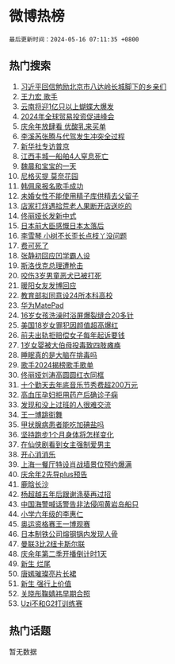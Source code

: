 # 微博热榜

`最后更新时间：2024-05-16 07:11:35 +0800`

## 热门搜索

1. [习近平回信勉励北京市八达岭长城脚下的乡亲们](https://m.weibo.cn/search?containerid=100103type%3D1%26t%3D10%26q%3D%23%E4%B9%A0%E8%BF%91%E5%B9%B3%E5%9B%9E%E4%BF%A1%E5%8B%89%E5%8A%B1%E5%8C%97%E4%BA%AC%E5%B8%82%E5%85%AB%E8%BE%BE%E5%B2%AD%E9%95%BF%E5%9F%8E%E8%84%9A%E4%B8%8B%E7%9A%84%E4%B9%A1%E4%BA%B2%E4%BB%AC%23&stream_entry_id=51&isnewpage=1&extparam=seat%3D1%26pos%3D0%26stream_entry_id%3D51%26c_type%3D51%26dgr%3D0%26q%3D%2523%25E4%25B9%25A0%25E8%25BF%2591%25E5%25B9%25B3%25E5%259B%259E%25E4%25BF%25A1%25E5%258B%2589%25E5%258A%25B1%25E5%258C%2597%25E4%25BA%25AC%25E5%25B8%2582%25E5%2585%25AB%25E8%25BE%25BE%25E5%25B2%25AD%25E9%2595%25BF%25E5%259F%258E%25E8%2584%259A%25E4%25B8%258B%25E7%259A%2584%25E4%25B9%25A1%25E4%25BA%25B2%25E4%25BB%25AC%2523%26cate%3D10103%26filter_type%3Drealtimehot%26display_time%3D1715814693%26pre_seqid%3D17158146938170139488)
1. [王力宏 歌手](https://m.weibo.cn/search?containerid=100103type%3D1%26t%3D10%26q%3D%E7%8E%8B%E5%8A%9B%E5%AE%8F+%E6%AD%8C%E6%89%8B&stream_entry_id=31&isnewpage=1&extparam=seat%3D1%26pos%3D0%26stream_entry_id%3D31%26band_rank%3D1%26flag%3D2%26dgr%3D0%26filter_type%3Drealtimehot%26c_type%3D31%26realpos%3D1%26lcate%3D5001%26cate%3D5001%26q%3D%25E7%258E%258B%25E5%258A%259B%25E5%25AE%258F%2520%25E6%25AD%258C%25E6%2589%258B%26display_time%3D1715814693%26pre_seqid%3D17158146938170139488)
1. [云南将迎1亿只以上蝴蝶大爆发](https://m.weibo.cn/search?containerid=100103type%3D1%26t%3D10%26q%3D%23%E4%BA%91%E5%8D%97%E5%B0%86%E8%BF%8E1%E4%BA%BF%E5%8F%AA%E4%BB%A5%E4%B8%8A%E8%9D%B4%E8%9D%B6%E5%A4%A7%E7%88%86%E5%8F%91%23&stream_entry_id=31&isnewpage=1&extparam=seat%3D1%26pos%3D1%26stream_entry_id%3D31%26band_rank%3D2%26flag%3D2%26dgr%3D0%26filter_type%3Drealtimehot%26c_type%3D31%26realpos%3D2%26lcate%3D5001%26cate%3D5001%26q%3D%2523%25E4%25BA%2591%25E5%258D%2597%25E5%25B0%2586%25E8%25BF%258E1%25E4%25BA%25BF%25E5%258F%25AA%25E4%25BB%25A5%25E4%25B8%258A%25E8%259D%25B4%25E8%259D%25B6%25E5%25A4%25A7%25E7%2588%2586%25E5%258F%2591%2523%26display_time%3D1715814693%26pre_seqid%3D17158146938170139488)
1. [2024年全球贸易投资促进峰会](https://m.weibo.cn/search?containerid=100103type%3D1%26t%3D10%26q%3D%232024%E5%B9%B4%E5%85%A8%E7%90%83%E8%B4%B8%E6%98%93%E6%8A%95%E8%B5%84%E4%BF%83%E8%BF%9B%E5%B3%B0%E4%BC%9A%23&stream_entry_id=31&isnewpage=1&extparam=seat%3D1%26pos%3D2%26stream_entry_id%3D31%26band_rank%3D3%26flag%3D0%26dgr%3D0%26filter_type%3Drealtimehot%26c_type%3D31%26realpos%3D3%26lcate%3D5001%26cate%3D5001%26q%3D%25232024%25E5%25B9%25B4%25E5%2585%25A8%25E7%2590%2583%25E8%25B4%25B8%25E6%2598%2593%25E6%258A%2595%25E8%25B5%2584%25E4%25BF%2583%25E8%25BF%259B%25E5%25B3%25B0%25E4%25BC%259A%2523%26display_time%3D1715814693%26pre_seqid%3D17158146938170139488)
1. [庆余年放肆看 优酸乳来买单](https://m.weibo.cn/search?containerid=100103type%3D1%26t%3D10%26q%3D%23%E5%BA%86%E4%BD%99%E5%B9%B4%E6%94%BE%E8%82%86%E7%9C%8B+%E4%BC%98%E9%85%B8%E4%B9%B3%E6%9D%A5%E4%B9%B0%E5%8D%95%23&stream_entry_id=31&isnewpage=1&extparam=seat%3D1%26pos%3D3%26stream_entry_id%3D31%26adid%3D236618%26dgr%3D0%26is_ad_pos%3D1%26filter_type%3Drealtimehot%26topic_ad%3D1%26c_type%3D31%26lcate%3D5001%26q%3D%2523%25E5%25BA%2586%25E4%25BD%2599%25E5%25B9%25B4%25E6%2594%25BE%25E8%2582%2586%25E7%259C%258B%2520%25E4%25BC%2598%25E9%2585%25B8%25E4%25B9%25B3%25E6%259D%25A5%25E4%25B9%25B0%25E5%258D%2595%2523%26cate%3D5001%26band_rank%3D4%26display_time%3D1715814693%26pre_seqid%3D17158146938170139488)
1. [李溪芮张腾与代驾发生冲突全过程](https://m.weibo.cn/search?containerid=100103type%3D1%26t%3D10%26q%3D%23%E6%9D%8E%E6%BA%AA%E8%8A%AE%E5%BC%A0%E8%85%BE%E4%B8%8E%E4%BB%A3%E9%A9%BE%E5%8F%91%E7%94%9F%E5%86%B2%E7%AA%81%E5%85%A8%E8%BF%87%E7%A8%8B%23&stream_entry_id=31&isnewpage=1&extparam=seat%3D1%26pos%3D4%26stream_entry_id%3D31%26band_rank%3D4%26flag%3D2%26dgr%3D0%26filter_type%3Drealtimehot%26c_type%3D31%26realpos%3D4%26lcate%3D5001%26cate%3D5001%26q%3D%2523%25E6%259D%258E%25E6%25BA%25AA%25E8%258A%25AE%25E5%25BC%25A0%25E8%2585%25BE%25E4%25B8%258E%25E4%25BB%25A3%25E9%25A9%25BE%25E5%258F%2591%25E7%2594%259F%25E5%2586%25B2%25E7%25AA%2581%25E5%2585%25A8%25E8%25BF%2587%25E7%25A8%258B%2523%26display_time%3D1715814693%26pre_seqid%3D17158146938170139488)
1. [新华社专访普京](https://m.weibo.cn/search?containerid=100103type%3D1%26t%3D10%26q%3D%23%E6%96%B0%E5%8D%8E%E7%A4%BE%E4%B8%93%E8%AE%BF%E6%99%AE%E4%BA%AC%23&stream_entry_id=31&isnewpage=1&extparam=seat%3D1%26pos%3D5%26stream_entry_id%3D31%26band_rank%3D5%26flag%3D0%26dgr%3D0%26filter_type%3Drealtimehot%26c_type%3D31%26realpos%3D5%26lcate%3D5001%26cate%3D5001%26q%3D%2523%25E6%2596%25B0%25E5%258D%258E%25E7%25A4%25BE%25E4%25B8%2593%25E8%25AE%25BF%25E6%2599%25AE%25E4%25BA%25AC%2523%26display_time%3D1715814693%26pre_seqid%3D17158146938170139488)
1. [江西丰城一船舶4人窒息死亡](https://m.weibo.cn/search?containerid=100103type%3D1%26t%3D10%26q%3D%23%E6%B1%9F%E8%A5%BF%E4%B8%B0%E5%9F%8E%E4%B8%80%E8%88%B9%E8%88%B64%E4%BA%BA%E7%AA%92%E6%81%AF%E6%AD%BB%E4%BA%A1%23&stream_entry_id=31&isnewpage=1&extparam=seat%3D1%26pos%3D6%26stream_entry_id%3D31%26band_rank%3D6%26flag%3D0%26dgr%3D0%26filter_type%3Drealtimehot%26c_type%3D31%26realpos%3D6%26lcate%3D5001%26cate%3D5001%26q%3D%2523%25E6%25B1%259F%25E8%25A5%25BF%25E4%25B8%25B0%25E5%259F%258E%25E4%25B8%2580%25E8%2588%25B9%25E8%2588%25B64%25E4%25BA%25BA%25E7%25AA%2592%25E6%2581%25AF%25E6%25AD%25BB%25E4%25BA%25A1%2523%26display_time%3D1715814693%26pre_seqid%3D17158146938170139488)
1. [魏晨和宝宝的一天](https://m.weibo.cn/search?containerid=100103type%3D1%26t%3D10%26q%3D%23%E9%AD%8F%E6%99%A8%E5%92%8C%E5%AE%9D%E5%AE%9D%E7%9A%84%E4%B8%80%E5%A4%A9%23&stream_entry_id=31&isnewpage=1&extparam=seat%3D1%26pos%3D7%26stream_entry_id%3D31%26adid%3D236515%26dgr%3D0%26is_ad_pos%3D1%26filter_type%3Drealtimehot%26topic_ad%3D1%26c_type%3D31%26lcate%3D5001%26q%3D%2523%25E9%25AD%258F%25E6%2599%25A8%25E5%2592%258C%25E5%25AE%259D%25E5%25AE%259D%25E7%259A%2584%25E4%25B8%2580%25E5%25A4%25A9%2523%26cate%3D5001%26band_rank%3D7%26display_time%3D1715814693%26pre_seqid%3D17158146938170139488)
1. [尼格买提 莫奈花园](https://m.weibo.cn/search?containerid=100103type%3D1%26t%3D10%26q%3D%E5%B0%BC%E6%A0%BC%E4%B9%B0%E6%8F%90+%E8%8E%AB%E5%A5%88%E8%8A%B1%E5%9B%AD&stream_entry_id=31&isnewpage=1&extparam=seat%3D1%26pos%3D8%26stream_entry_id%3D31%26band_rank%3D7%26flag%3D2%26dgr%3D0%26filter_type%3Drealtimehot%26c_type%3D31%26realpos%3D7%26lcate%3D5001%26cate%3D5001%26q%3D%25E5%25B0%25BC%25E6%25A0%25BC%25E4%25B9%25B0%25E6%258F%2590%2520%25E8%258E%25AB%25E5%25A5%2588%25E8%258A%25B1%25E5%259B%25AD%26display_time%3D1715814693%26pre_seqid%3D17158146938170139488)
1. [韩佩泉报名歌手成功](https://m.weibo.cn/search?containerid=100103type%3D1%26t%3D10%26q%3D%23%E9%9F%A9%E4%BD%A9%E6%B3%89%E6%8A%A5%E5%90%8D%E6%AD%8C%E6%89%8B%E6%88%90%E5%8A%9F%23&stream_entry_id=31&isnewpage=1&extparam=seat%3D1%26pos%3D9%26stream_entry_id%3D31%26band_rank%3D8%26flag%3D2%26dgr%3D0%26filter_type%3Drealtimehot%26c_type%3D31%26realpos%3D8%26lcate%3D5001%26cate%3D5001%26q%3D%2523%25E9%259F%25A9%25E4%25BD%25A9%25E6%25B3%2589%25E6%258A%25A5%25E5%2590%258D%25E6%25AD%258C%25E6%2589%258B%25E6%2588%2590%25E5%258A%259F%2523%26display_time%3D1715814693%26pre_seqid%3D17158146938170139488)
1. [未婚女性不能使用精子库供精去父留子](https://m.weibo.cn/search?containerid=100103type%3D1%26t%3D10%26q%3D%23%E6%9C%AA%E5%A9%9A%E5%A5%B3%E6%80%A7%E4%B8%8D%E8%83%BD%E4%BD%BF%E7%94%A8%E7%B2%BE%E5%AD%90%E5%BA%93%E4%BE%9B%E7%B2%BE%E5%8E%BB%E7%88%B6%E7%95%99%E5%AD%90%23&stream_entry_id=31&isnewpage=1&extparam=seat%3D1%26pos%3D10%26stream_entry_id%3D31%26band_rank%3D9%26flag%3D2%26dgr%3D0%26filter_type%3Drealtimehot%26c_type%3D31%26realpos%3D9%26lcate%3D5001%26cate%3D5001%26q%3D%2523%25E6%259C%25AA%25E5%25A9%259A%25E5%25A5%25B3%25E6%2580%25A7%25E4%25B8%258D%25E8%2583%25BD%25E4%25BD%25BF%25E7%2594%25A8%25E7%25B2%25BE%25E5%25AD%2590%25E5%25BA%2593%25E4%25BE%259B%25E7%25B2%25BE%25E5%258E%25BB%25E7%2588%25B6%25E7%2595%2599%25E5%25AD%2590%2523%26display_time%3D1715814693%26pre_seqid%3D17158146938170139488)
1. [店家打烊遇拾荒老人果断开店送吃的](https://m.weibo.cn/search?containerid=100103type%3D1%26t%3D10%26q%3D%23%E5%BA%97%E5%AE%B6%E6%89%93%E7%83%8A%E9%81%87%E6%8B%BE%E8%8D%92%E8%80%81%E4%BA%BA%E6%9E%9C%E6%96%AD%E5%BC%80%E5%BA%97%E9%80%81%E5%90%83%E7%9A%84%23&stream_entry_id=31&isnewpage=1&extparam=seat%3D1%26pos%3D11%26stream_entry_id%3D31%26band_rank%3D10%26flag%3D32768%26dgr%3D0%26filter_type%3Drealtimehot%26c_type%3D31%26realpos%3D10%26lcate%3D5001%26cate%3D5001%26q%3D%2523%25E5%25BA%2597%25E5%25AE%25B6%25E6%2589%2593%25E7%2583%258A%25E9%2581%2587%25E6%258B%25BE%25E8%258D%2592%25E8%2580%2581%25E4%25BA%25BA%25E6%259E%259C%25E6%2596%25AD%25E5%25BC%2580%25E5%25BA%2597%25E9%2580%2581%25E5%2590%2583%25E7%259A%2584%2523%26display_time%3D1715814693%26pre_seqid%3D17158146938170139488)
1. [佟丽娅长发新中式](https://m.weibo.cn/search?containerid=100103type%3D1%26t%3D10%26q%3D%23%E4%BD%9F%E4%B8%BD%E5%A8%85%E9%95%BF%E5%8F%91%E6%96%B0%E4%B8%AD%E5%BC%8F%23&stream_entry_id=31&isnewpage=1&extparam=seat%3D1%26pos%3D12%26stream_entry_id%3D31%26band_rank%3D11%26flag%3D2%26dgr%3D0%26filter_type%3Drealtimehot%26c_type%3D31%26realpos%3D11%26lcate%3D5001%26cate%3D5001%26q%3D%2523%25E4%25BD%259F%25E4%25B8%25BD%25E5%25A8%2585%25E9%2595%25BF%25E5%258F%2591%25E6%2596%25B0%25E4%25B8%25AD%25E5%25BC%258F%2523%26display_time%3D1715814693%26pre_seqid%3D17158146938170139488)
1. [日本前大臣感慨日本太落后](https://m.weibo.cn/search?containerid=100103type%3D1%26t%3D10%26q%3D%23%E6%97%A5%E6%9C%AC%E5%89%8D%E5%A4%A7%E8%87%A3%E6%84%9F%E6%85%A8%E6%97%A5%E6%9C%AC%E5%A4%AA%E8%90%BD%E5%90%8E%23&stream_entry_id=31&isnewpage=1&extparam=seat%3D1%26pos%3D13%26stream_entry_id%3D31%26band_rank%3D12%26flag%3D2%26dgr%3D0%26filter_type%3Drealtimehot%26c_type%3D31%26realpos%3D12%26lcate%3D5001%26cate%3D5001%26q%3D%2523%25E6%2597%25A5%25E6%259C%25AC%25E5%2589%258D%25E5%25A4%25A7%25E8%2587%25A3%25E6%2584%259F%25E6%2585%25A8%25E6%2597%25A5%25E6%259C%25AC%25E5%25A4%25AA%25E8%2590%25BD%25E5%2590%258E%2523%26display_time%3D1715814693%26pre_seqid%3D17158146938170139488)
1. [李雪琴 小树不长歪长点枝丫没问题](https://m.weibo.cn/search?containerid=100103type%3D1%26t%3D10%26q%3D%E6%9D%8E%E9%9B%AA%E7%90%B4+%E5%B0%8F%E6%A0%91%E4%B8%8D%E9%95%BF%E6%AD%AA%E9%95%BF%E7%82%B9%E6%9E%9D%E4%B8%AB%E6%B2%A1%E9%97%AE%E9%A2%98&stream_entry_id=31&isnewpage=1&extparam=seat%3D1%26pos%3D14%26stream_entry_id%3D31%26band_rank%3D13%26flag%3D2%26dgr%3D0%26filter_type%3Drealtimehot%26c_type%3D31%26realpos%3D13%26lcate%3D5001%26cate%3D5001%26q%3D%25E6%259D%258E%25E9%259B%25AA%25E7%2590%25B4%2520%25E5%25B0%258F%25E6%25A0%2591%25E4%25B8%258D%25E9%2595%25BF%25E6%25AD%25AA%25E9%2595%25BF%25E7%2582%25B9%25E6%259E%259D%25E4%25B8%25AB%25E6%25B2%25A1%25E9%2597%25AE%25E9%25A2%2598%26display_time%3D1715814693%26pre_seqid%3D17158146938170139488)
1. [费可死了](https://m.weibo.cn/search?containerid=100103type%3D1%26t%3D10%26q%3D%23%E8%B4%B9%E5%8F%AF%E6%AD%BB%E4%BA%86%23&stream_entry_id=31&isnewpage=1&extparam=seat%3D1%26pos%3D15%26stream_entry_id%3D31%26band_rank%3D14%26flag%3D2%26dgr%3D0%26filter_type%3Drealtimehot%26c_type%3D31%26realpos%3D14%26lcate%3D5001%26cate%3D5001%26q%3D%2523%25E8%25B4%25B9%25E5%258F%25AF%25E6%25AD%25BB%25E4%25BA%2586%2523%26display_time%3D1715814693%26pre_seqid%3D17158146938170139488)
1. [张静初回应凹学霸人设](https://m.weibo.cn/search?containerid=100103type%3D1%26t%3D10%26q%3D%E5%BC%A0%E9%9D%99%E5%88%9D%E5%9B%9E%E5%BA%94%E5%87%B9%E5%AD%A6%E9%9C%B8%E4%BA%BA%E8%AE%BE&stream_entry_id=31&isnewpage=1&extparam=seat%3D1%26pos%3D16%26stream_entry_id%3D31%26band_rank%3D15%26flag%3D2%26dgr%3D0%26filter_type%3Drealtimehot%26c_type%3D31%26realpos%3D15%26lcate%3D5001%26cate%3D5001%26q%3D%25E5%25BC%25A0%25E9%259D%2599%25E5%2588%259D%25E5%259B%259E%25E5%25BA%2594%25E5%2587%25B9%25E5%25AD%25A6%25E9%259C%25B8%25E4%25BA%25BA%25E8%25AE%25BE%26display_time%3D1715814693%26pre_seqid%3D17158146938170139488)
1. [斯洛伐克总理遭枪击](https://m.weibo.cn/search?containerid=100103type%3D1%26t%3D10%26q%3D%23%E6%96%AF%E6%B4%9B%E4%BC%90%E5%85%8B%E6%80%BB%E7%90%86%E9%81%AD%E6%9E%AA%E5%87%BB%23&stream_entry_id=31&isnewpage=1&extparam=seat%3D1%26pos%3D17%26stream_entry_id%3D31%26band_rank%3D16%26flag%3D0%26dgr%3D0%26filter_type%3Drealtimehot%26c_type%3D31%26realpos%3D16%26lcate%3D5001%26cate%3D5001%26q%3D%2523%25E6%2596%25AF%25E6%25B4%259B%25E4%25BC%2590%25E5%2585%258B%25E6%2580%25BB%25E7%2590%2586%25E9%2581%25AD%25E6%259E%25AA%25E5%2587%25BB%2523%26display_time%3D1715814693%26pre_seqid%3D17158146938170139488)
1. [咬伤3岁男童恶犬已被打死](https://m.weibo.cn/search?containerid=100103type%3D1%26t%3D10%26q%3D%23%E5%92%AC%E4%BC%A43%E5%B2%81%E7%94%B7%E7%AB%A5%E6%81%B6%E7%8A%AC%E5%B7%B2%E8%A2%AB%E6%89%93%E6%AD%BB%23&stream_entry_id=31&isnewpage=1&extparam=seat%3D1%26pos%3D18%26stream_entry_id%3D31%26band_rank%3D17%26flag%3D0%26dgr%3D0%26filter_type%3Drealtimehot%26c_type%3D31%26realpos%3D17%26lcate%3D5001%26cate%3D5001%26q%3D%2523%25E5%2592%25AC%25E4%25BC%25A43%25E5%25B2%2581%25E7%2594%25B7%25E7%25AB%25A5%25E6%2581%25B6%25E7%258A%25AC%25E5%25B7%25B2%25E8%25A2%25AB%25E6%2589%2593%25E6%25AD%25BB%2523%26display_time%3D1715814693%26pre_seqid%3D17158146938170139488)
1. [暖阳女友发博回应](https://m.weibo.cn/search?containerid=100103type%3D1%26t%3D10%26q%3D%23%E6%9A%96%E9%98%B3%E5%A5%B3%E5%8F%8B%E5%8F%91%E5%8D%9A%E5%9B%9E%E5%BA%94%23&stream_entry_id=31&isnewpage=1&extparam=seat%3D1%26pos%3D19%26stream_entry_id%3D31%26band_rank%3D18%26flag%3D0%26dgr%3D0%26filter_type%3Drealtimehot%26c_type%3D31%26realpos%3D18%26lcate%3D5001%26cate%3D5001%26q%3D%2523%25E6%259A%2596%25E9%2598%25B3%25E5%25A5%25B3%25E5%258F%258B%25E5%258F%2591%25E5%258D%259A%25E5%259B%259E%25E5%25BA%2594%2523%26display_time%3D1715814693%26pre_seqid%3D17158146938170139488)
1. [教育部拟同意设24所本科高校](https://m.weibo.cn/search?containerid=100103type%3D1%26t%3D10%26q%3D%23%E6%95%99%E8%82%B2%E9%83%A8%E6%8B%9F%E5%90%8C%E6%84%8F%E8%AE%BE24%E6%89%80%E6%9C%AC%E7%A7%91%E9%AB%98%E6%A0%A1%23&stream_entry_id=31&isnewpage=1&extparam=seat%3D1%26pos%3D20%26stream_entry_id%3D31%26band_rank%3D19%26flag%3D0%26dgr%3D0%26filter_type%3Drealtimehot%26c_type%3D31%26realpos%3D19%26lcate%3D5001%26cate%3D5001%26q%3D%2523%25E6%2595%2599%25E8%2582%25B2%25E9%2583%25A8%25E6%258B%259F%25E5%2590%258C%25E6%2584%258F%25E8%25AE%25BE24%25E6%2589%2580%25E6%259C%25AC%25E7%25A7%2591%25E9%25AB%2598%25E6%25A0%25A1%2523%26display_time%3D1715814693%26pre_seqid%3D17158146938170139488)
1. [华为MatePad](https://m.weibo.cn/search?containerid=100103type%3D1%26t%3D10%26q%3D%23%E5%8D%8E%E4%B8%BAMatePad%23&stream_entry_id=31&isnewpage=1&extparam=seat%3D1%26pos%3D21%26stream_entry_id%3D31%26band_rank%3D20%26flag%3D0%26dgr%3D0%26filter_type%3Drealtimehot%26c_type%3D31%26realpos%3D20%26lcate%3D5001%26cate%3D5001%26q%3D%2523%25E5%258D%258E%25E4%25B8%25BAMatePad%2523%26display_time%3D1715814693%26pre_seqid%3D17158146938170139488)
1. [16岁女孩洗澡时浴屏爆裂缝合20多针](https://m.weibo.cn/search?containerid=100103type%3D1%26t%3D10%26q%3D%2316%E5%B2%81%E5%A5%B3%E5%AD%A9%E6%B4%97%E6%BE%A1%E6%97%B6%E6%B5%B4%E5%B1%8F%E7%88%86%E8%A3%82%E7%BC%9D%E5%90%8820%E5%A4%9A%E9%92%88%23&stream_entry_id=31&isnewpage=1&extparam=seat%3D1%26pos%3D22%26stream_entry_id%3D31%26band_rank%3D21%26flag%3D2%26dgr%3D0%26filter_type%3Drealtimehot%26c_type%3D31%26realpos%3D21%26lcate%3D5001%26cate%3D5001%26q%3D%252316%25E5%25B2%2581%25E5%25A5%25B3%25E5%25AD%25A9%25E6%25B4%2597%25E6%25BE%25A1%25E6%2597%25B6%25E6%25B5%25B4%25E5%25B1%258F%25E7%2588%2586%25E8%25A3%2582%25E7%25BC%259D%25E5%2590%258820%25E5%25A4%259A%25E9%2592%2588%2523%26display_time%3D1715814693%26pre_seqid%3D17158146938170139488)
1. [美国18岁女罪犯因颜值超高爆红](https://m.weibo.cn/search?containerid=100103type%3D1%26t%3D10%26q%3D%23%E7%BE%8E%E5%9B%BD18%E5%B2%81%E5%A5%B3%E7%BD%AA%E7%8A%AF%E5%9B%A0%E9%A2%9C%E5%80%BC%E8%B6%85%E9%AB%98%E7%88%86%E7%BA%A2%23&stream_entry_id=31&isnewpage=1&extparam=seat%3D1%26pos%3D23%26stream_entry_id%3D31%26band_rank%3D22%26flag%3D0%26dgr%3D0%26filter_type%3Drealtimehot%26c_type%3D31%26realpos%3D22%26lcate%3D5001%26cate%3D5001%26q%3D%2523%25E7%25BE%258E%25E5%259B%25BD18%25E5%25B2%2581%25E5%25A5%25B3%25E7%25BD%25AA%25E7%258A%25AF%25E5%259B%25A0%25E9%25A2%259C%25E5%2580%25BC%25E8%25B6%2585%25E9%25AB%2598%25E7%2588%2586%25E7%25BA%25A2%2523%26display_time%3D1715814693%26pre_seqid%3D17158146938170139488)
1. [前夫出轨拒赔偿女子每年起诉要钱](https://m.weibo.cn/search?containerid=100103type%3D1%26t%3D10%26q%3D%23%E5%89%8D%E5%A4%AB%E5%87%BA%E8%BD%A8%E6%8B%92%E8%B5%94%E5%81%BF%E5%A5%B3%E5%AD%90%E6%AF%8F%E5%B9%B4%E8%B5%B7%E8%AF%89%E8%A6%81%E9%92%B1%23&stream_entry_id=31&isnewpage=1&extparam=seat%3D1%26pos%3D24%26stream_entry_id%3D31%26band_rank%3D23%26flag%3D0%26dgr%3D0%26filter_type%3Drealtimehot%26c_type%3D31%26realpos%3D23%26lcate%3D5001%26cate%3D5001%26q%3D%2523%25E5%2589%258D%25E5%25A4%25AB%25E5%2587%25BA%25E8%25BD%25A8%25E6%258B%2592%25E8%25B5%2594%25E5%2581%25BF%25E5%25A5%25B3%25E5%25AD%2590%25E6%25AF%258F%25E5%25B9%25B4%25E8%25B5%25B7%25E8%25AF%2589%25E8%25A6%2581%25E9%2592%25B1%2523%26display_time%3D1715814693%26pre_seqid%3D17158146938170139488)
1. [1岁女婴被大伯母投毒致四肢瘫痪](https://m.weibo.cn/search?containerid=100103type%3D1%26t%3D10%26q%3D%231%E5%B2%81%E5%A5%B3%E5%A9%B4%E8%A2%AB%E5%A4%A7%E4%BC%AF%E6%AF%8D%E6%8A%95%E6%AF%92%E8%87%B4%E5%9B%9B%E8%82%A2%E7%98%AB%E7%97%AA%23&stream_entry_id=31&isnewpage=1&extparam=seat%3D1%26pos%3D25%26stream_entry_id%3D31%26band_rank%3D24%26flag%3D0%26dgr%3D0%26filter_type%3Drealtimehot%26c_type%3D31%26realpos%3D24%26lcate%3D5001%26cate%3D5001%26q%3D%25231%25E5%25B2%2581%25E5%25A5%25B3%25E5%25A9%25B4%25E8%25A2%25AB%25E5%25A4%25A7%25E4%25BC%25AF%25E6%25AF%258D%25E6%258A%2595%25E6%25AF%2592%25E8%2587%25B4%25E5%259B%259B%25E8%2582%25A2%25E7%2598%25AB%25E7%2597%25AA%2523%26display_time%3D1715814693%26pre_seqid%3D17158146938170139488)
1. [睡眠真的是大脑在排毒吗](https://m.weibo.cn/search?containerid=100103type%3D1%26t%3D10%26q%3D%23%E7%9D%A1%E7%9C%A0%E7%9C%9F%E7%9A%84%E6%98%AF%E5%A4%A7%E8%84%91%E5%9C%A8%E6%8E%92%E6%AF%92%E5%90%97%23&stream_entry_id=31&isnewpage=1&extparam=seat%3D1%26pos%3D26%26stream_entry_id%3D31%26band_rank%3D25%26flag%3D0%26dgr%3D0%26filter_type%3Drealtimehot%26c_type%3D31%26realpos%3D25%26lcate%3D5001%26cate%3D5001%26q%3D%2523%25E7%259D%25A1%25E7%259C%25A0%25E7%259C%259F%25E7%259A%2584%25E6%2598%25AF%25E5%25A4%25A7%25E8%2584%2591%25E5%259C%25A8%25E6%258E%2592%25E6%25AF%2592%25E5%2590%2597%2523%26display_time%3D1715814693%26pre_seqid%3D17158146938170139488)
1. [歌手2024揭榜歌手歌单](https://m.weibo.cn/search?containerid=100103type%3D1%26t%3D10%26q%3D%23%E6%AD%8C%E6%89%8B2024%E6%8F%AD%E6%A6%9C%E6%AD%8C%E6%89%8B%E6%AD%8C%E5%8D%95%23&stream_entry_id=31&isnewpage=1&extparam=seat%3D1%26pos%3D27%26stream_entry_id%3D31%26band_rank%3D26%26flag%3D0%26dgr%3D0%26filter_type%3Drealtimehot%26c_type%3D31%26realpos%3D26%26lcate%3D5001%26cate%3D5001%26q%3D%2523%25E6%25AD%258C%25E6%2589%258B2024%25E6%258F%25AD%25E6%25A6%259C%25E6%25AD%258C%25E6%2589%258B%25E6%25AD%258C%25E5%258D%2595%2523%26display_time%3D1715814693%26pre_seqid%3D17158146938170139488)
1. [佟丽娅刘涛高圆圆红衣同框](https://m.weibo.cn/search?containerid=100103type%3D1%26t%3D10%26q%3D%23%E4%BD%9F%E4%B8%BD%E5%A8%85%E5%88%98%E6%B6%9B%E9%AB%98%E5%9C%86%E5%9C%86%E7%BA%A2%E8%A1%A3%E5%90%8C%E6%A1%86%23&stream_entry_id=31&isnewpage=1&extparam=seat%3D1%26pos%3D28%26stream_entry_id%3D31%26band_rank%3D27%26flag%3D1%26dgr%3D0%26filter_type%3Drealtimehot%26c_type%3D31%26realpos%3D27%26lcate%3D5001%26cate%3D5001%26q%3D%2523%25E4%25BD%259F%25E4%25B8%25BD%25E5%25A8%2585%25E5%2588%2598%25E6%25B6%259B%25E9%25AB%2598%25E5%259C%2586%25E5%259C%2586%25E7%25BA%25A2%25E8%25A1%25A3%25E5%2590%258C%25E6%25A1%2586%2523%26display_time%3D1715814693%26pre_seqid%3D17158146938170139488)
1. [十个勤天去年底音乐节秀费超200万元](https://m.weibo.cn/search?containerid=100103type%3D1%26t%3D10%26q%3D%23%E5%8D%81%E4%B8%AA%E5%8B%A4%E5%A4%A9%E5%8E%BB%E5%B9%B4%E5%BA%95%E9%9F%B3%E4%B9%90%E8%8A%82%E7%A7%80%E8%B4%B9%E8%B6%85200%E4%B8%87%E5%85%83%23&stream_entry_id=31&isnewpage=1&extparam=seat%3D1%26pos%3D29%26stream_entry_id%3D31%26band_rank%3D28%26flag%3D0%26dgr%3D0%26filter_type%3Drealtimehot%26c_type%3D31%26realpos%3D28%26lcate%3D5001%26cate%3D5001%26q%3D%2523%25E5%258D%2581%25E4%25B8%25AA%25E5%258B%25A4%25E5%25A4%25A9%25E5%258E%25BB%25E5%25B9%25B4%25E5%25BA%2595%25E9%259F%25B3%25E4%25B9%2590%25E8%258A%2582%25E7%25A7%2580%25E8%25B4%25B9%25E8%25B6%2585200%25E4%25B8%2587%25E5%2585%2583%2523%26display_time%3D1715814693%26pre_seqid%3D17158146938170139488)
1. [高血压孕妇拒用药产后确诊子痫](https://m.weibo.cn/search?containerid=100103type%3D1%26t%3D10%26q%3D%23%E9%AB%98%E8%A1%80%E5%8E%8B%E5%AD%95%E5%A6%87%E6%8B%92%E7%94%A8%E8%8D%AF%E4%BA%A7%E5%90%8E%E7%A1%AE%E8%AF%8A%E5%AD%90%E7%97%AB%23&stream_entry_id=31&isnewpage=1&extparam=seat%3D1%26pos%3D30%26stream_entry_id%3D31%26band_rank%3D29%26flag%3D0%26dgr%3D0%26filter_type%3Drealtimehot%26c_type%3D31%26realpos%3D29%26lcate%3D5001%26cate%3D5001%26q%3D%2523%25E9%25AB%2598%25E8%25A1%2580%25E5%258E%258B%25E5%25AD%2595%25E5%25A6%2587%25E6%258B%2592%25E7%2594%25A8%25E8%258D%25AF%25E4%25BA%25A7%25E5%2590%258E%25E7%25A1%25AE%25E8%25AF%258A%25E5%25AD%2590%25E7%2597%25AB%2523%26display_time%3D1715814693%26pre_seqid%3D17158146938170139488)
1. [发现和没上过班的人很难交流](https://m.weibo.cn/search?containerid=100103type%3D1%26t%3D10%26q%3D%23%E5%8F%91%E7%8E%B0%E5%92%8C%E6%B2%A1%E4%B8%8A%E8%BF%87%E7%8F%AD%E7%9A%84%E4%BA%BA%E5%BE%88%E9%9A%BE%E4%BA%A4%E6%B5%81%23&stream_entry_id=31&isnewpage=1&extparam=seat%3D1%26pos%3D31%26stream_entry_id%3D31%26band_rank%3D30%26flag%3D0%26dgr%3D0%26filter_type%3Drealtimehot%26c_type%3D31%26realpos%3D30%26lcate%3D5001%26cate%3D5001%26q%3D%2523%25E5%258F%2591%25E7%258E%25B0%25E5%2592%258C%25E6%25B2%25A1%25E4%25B8%258A%25E8%25BF%2587%25E7%258F%25AD%25E7%259A%2584%25E4%25BA%25BA%25E5%25BE%2588%25E9%259A%25BE%25E4%25BA%25A4%25E6%25B5%2581%2523%26display_time%3D1715814693%26pre_seqid%3D17158146938170139488)
1. [王一博跳街舞](https://m.weibo.cn/search?containerid=100103type%3D1%26t%3D10%26q%3D%23%E7%8E%8B%E4%B8%80%E5%8D%9A%E8%B7%B3%E8%A1%97%E8%88%9E%23&stream_entry_id=31&isnewpage=1&extparam=seat%3D1%26pos%3D32%26stream_entry_id%3D31%26band_rank%3D31%26flag%3D0%26dgr%3D0%26filter_type%3Drealtimehot%26c_type%3D31%26realpos%3D31%26lcate%3D5001%26cate%3D5001%26q%3D%2523%25E7%258E%258B%25E4%25B8%2580%25E5%258D%259A%25E8%25B7%25B3%25E8%25A1%2597%25E8%2588%259E%2523%26display_time%3D1715814693%26pre_seqid%3D17158146938170139488)
1. [甲状腺病患者能吃加碘盐吗](https://m.weibo.cn/search?containerid=100103type%3D1%26t%3D10%26q%3D%23%E7%94%B2%E7%8A%B6%E8%85%BA%E7%97%85%E6%82%A3%E8%80%85%E8%83%BD%E5%90%83%E5%8A%A0%E7%A2%98%E7%9B%90%E5%90%97%23&stream_entry_id=31&isnewpage=1&extparam=seat%3D1%26pos%3D33%26stream_entry_id%3D31%26band_rank%3D32%26flag%3D1%26dgr%3D0%26filter_type%3Drealtimehot%26c_type%3D31%26realpos%3D32%26lcate%3D5001%26cate%3D5001%26q%3D%2523%25E7%2594%25B2%25E7%258A%25B6%25E8%2585%25BA%25E7%2597%2585%25E6%2582%25A3%25E8%2580%2585%25E8%2583%25BD%25E5%2590%2583%25E5%258A%25A0%25E7%25A2%2598%25E7%259B%2590%25E5%2590%2597%2523%26display_time%3D1715814693%26pre_seqid%3D17158146938170139488)
1. [坚持跑步1个月身体将怎样变化](https://m.weibo.cn/search?containerid=100103type%3D1%26t%3D10%26q%3D%23%E5%9D%9A%E6%8C%81%E8%B7%91%E6%AD%A51%E4%B8%AA%E6%9C%88%E8%BA%AB%E4%BD%93%E5%B0%86%E6%80%8E%E6%A0%B7%E5%8F%98%E5%8C%96%23&stream_entry_id=31&isnewpage=1&extparam=seat%3D1%26pos%3D34%26stream_entry_id%3D31%26band_rank%3D33%26flag%3D0%26dgr%3D0%26filter_type%3Drealtimehot%26c_type%3D31%26realpos%3D33%26lcate%3D5001%26cate%3D5001%26q%3D%2523%25E5%259D%259A%25E6%258C%2581%25E8%25B7%2591%25E6%25AD%25A51%25E4%25B8%25AA%25E6%259C%2588%25E8%25BA%25AB%25E4%25BD%2593%25E5%25B0%2586%25E6%2580%258E%25E6%25A0%25B7%25E5%258F%2598%25E5%258C%2596%2523%26display_time%3D1715814693%26pre_seqid%3D17158146938170139488)
1. [在仙侠剧看到女主强制爱男主](https://m.weibo.cn/search?containerid=100103type%3D1%26t%3D10%26q%3D%23%E5%9C%A8%E4%BB%99%E4%BE%A0%E5%89%A7%E7%9C%8B%E5%88%B0%E5%A5%B3%E4%B8%BB%E5%BC%BA%E5%88%B6%E7%88%B1%E7%94%B7%E4%B8%BB%23&stream_entry_id=31&isnewpage=1&extparam=seat%3D1%26pos%3D35%26stream_entry_id%3D31%26band_rank%3D34%26flag%3D1%26dgr%3D0%26filter_type%3Drealtimehot%26c_type%3D31%26realpos%3D34%26lcate%3D5001%26cate%3D5001%26q%3D%2523%25E5%259C%25A8%25E4%25BB%2599%25E4%25BE%25A0%25E5%2589%25A7%25E7%259C%258B%25E5%2588%25B0%25E5%25A5%25B3%25E4%25B8%25BB%25E5%25BC%25BA%25E5%2588%25B6%25E7%2588%25B1%25E7%2594%25B7%25E4%25B8%25BB%2523%26display_time%3D1715814693%26pre_seqid%3D17158146938170139488)
1. [开心消消乐](https://m.weibo.cn/search?containerid=100103type%3D1%26t%3D10%26q%3D%23%E5%BC%80%E5%BF%83%E6%B6%88%E6%B6%88%E4%B9%90%23&stream_entry_id=31&isnewpage=1&extparam=seat%3D1%26pos%3D36%26stream_entry_id%3D31%26band_rank%3D35%26flag%3D0%26dgr%3D0%26filter_type%3Drealtimehot%26c_type%3D31%26realpos%3D35%26lcate%3D5001%26cate%3D5001%26q%3D%2523%25E5%25BC%2580%25E5%25BF%2583%25E6%25B6%2588%25E6%25B6%2588%25E4%25B9%2590%2523%26display_time%3D1715814693%26pre_seqid%3D17158146938170139488)
1. [上海一餐厅特设肖战墙景位预约爆满](https://m.weibo.cn/search?containerid=100103type%3D1%26t%3D10%26q%3D%23%E4%B8%8A%E6%B5%B7%E4%B8%80%E9%A4%90%E5%8E%85%E7%89%B9%E8%AE%BE%E8%82%96%E6%88%98%E5%A2%99%E6%99%AF%E4%BD%8D%E9%A2%84%E7%BA%A6%E7%88%86%E6%BB%A1%23&stream_entry_id=31&isnewpage=1&extparam=seat%3D1%26pos%3D37%26stream_entry_id%3D31%26band_rank%3D36%26flag%3D0%26dgr%3D0%26filter_type%3Drealtimehot%26c_type%3D31%26realpos%3D36%26lcate%3D5001%26cate%3D5001%26q%3D%2523%25E4%25B8%258A%25E6%25B5%25B7%25E4%25B8%2580%25E9%25A4%2590%25E5%258E%2585%25E7%2589%25B9%25E8%25AE%25BE%25E8%2582%2596%25E6%2588%2598%25E5%25A2%2599%25E6%2599%25AF%25E4%25BD%258D%25E9%25A2%2584%25E7%25BA%25A6%25E7%2588%2586%25E6%25BB%25A1%2523%26display_time%3D1715814693%26pre_seqid%3D17158146938170139488)
1. [庆余年2先导plus预告](https://m.weibo.cn/search?containerid=100103type%3D1%26t%3D10%26q%3D%23%E5%BA%86%E4%BD%99%E5%B9%B42%E5%85%88%E5%AF%BCplus%E9%A2%84%E5%91%8A%23&stream_entry_id=31&isnewpage=1&extparam=seat%3D1%26pos%3D38%26stream_entry_id%3D31%26band_rank%3D37%26flag%3D0%26dgr%3D0%26filter_type%3Drealtimehot%26c_type%3D31%26realpos%3D37%26lcate%3D5001%26cate%3D5001%26q%3D%2523%25E5%25BA%2586%25E4%25BD%2599%25E5%25B9%25B42%25E5%2585%2588%25E5%25AF%25BCplus%25E9%25A2%2584%25E5%2591%258A%2523%26display_time%3D1715814693%26pre_seqid%3D17158146938170139488)
1. [鹿晗长沙](https://m.weibo.cn/search?containerid=100103type%3D1%26t%3D10%26q%3D%E9%B9%BF%E6%99%97%E9%95%BF%E6%B2%99&stream_entry_id=31&isnewpage=1&extparam=seat%3D1%26pos%3D39%26stream_entry_id%3D31%26band_rank%3D38%26flag%3D0%26dgr%3D0%26filter_type%3Drealtimehot%26c_type%3D31%26realpos%3D38%26lcate%3D5001%26cate%3D5001%26q%3D%25E9%25B9%25BF%25E6%2599%2597%25E9%2595%25BF%25E6%25B2%2599%26display_time%3D1715814693%26pre_seqid%3D17158146938170139488)
1. [杨超越五年后跟谢涤葵再过招](https://m.weibo.cn/search?containerid=100103type%3D1%26t%3D10%26q%3D%23%E6%9D%A8%E8%B6%85%E8%B6%8A%E4%BA%94%E5%B9%B4%E5%90%8E%E8%B7%9F%E8%B0%A2%E6%B6%A4%E8%91%B5%E5%86%8D%E8%BF%87%E6%8B%9B%23&stream_entry_id=31&isnewpage=1&extparam=seat%3D1%26pos%3D40%26stream_entry_id%3D31%26band_rank%3D39%26flag%3D1%26dgr%3D0%26filter_type%3Drealtimehot%26c_type%3D31%26realpos%3D39%26lcate%3D5001%26cate%3D5001%26q%3D%2523%25E6%259D%25A8%25E8%25B6%2585%25E8%25B6%258A%25E4%25BA%2594%25E5%25B9%25B4%25E5%2590%258E%25E8%25B7%259F%25E8%25B0%25A2%25E6%25B6%25A4%25E8%2591%25B5%25E5%2586%258D%25E8%25BF%2587%25E6%258B%259B%2523%26display_time%3D1715814693%26pre_seqid%3D17158146938170139488)
1. [中国海警喊话警告非法侵闯黄岩岛船只](https://m.weibo.cn/search?containerid=100103type%3D1%26t%3D10%26q%3D%23%E4%B8%AD%E5%9B%BD%E6%B5%B7%E8%AD%A6%E5%96%8A%E8%AF%9D%E8%AD%A6%E5%91%8A%E9%9D%9E%E6%B3%95%E4%BE%B5%E9%97%AF%E9%BB%84%E5%B2%A9%E5%B2%9B%E8%88%B9%E5%8F%AA%23&stream_entry_id=31&isnewpage=1&extparam=seat%3D1%26pos%3D41%26stream_entry_id%3D31%26band_rank%3D40%26flag%3D0%26dgr%3D0%26filter_type%3Drealtimehot%26c_type%3D31%26realpos%3D40%26lcate%3D5001%26cate%3D5001%26q%3D%2523%25E4%25B8%25AD%25E5%259B%25BD%25E6%25B5%25B7%25E8%25AD%25A6%25E5%2596%258A%25E8%25AF%259D%25E8%25AD%25A6%25E5%2591%258A%25E9%259D%259E%25E6%25B3%2595%25E4%25BE%25B5%25E9%2597%25AF%25E9%25BB%2584%25E5%25B2%25A9%25E5%25B2%259B%25E8%2588%25B9%25E5%258F%25AA%2523%26display_time%3D1715814693%26pre_seqid%3D17158146938170139488)
1. [小学六年级的李惠仁](https://m.weibo.cn/search?containerid=100103type%3D1%26t%3D10%26q%3D%E5%B0%8F%E5%AD%A6%E5%85%AD%E5%B9%B4%E7%BA%A7%E7%9A%84%E6%9D%8E%E6%83%A0%E4%BB%81&stream_entry_id=31&isnewpage=1&extparam=seat%3D1%26pos%3D42%26stream_entry_id%3D31%26band_rank%3D41%26flag%3D0%26dgr%3D0%26filter_type%3Drealtimehot%26c_type%3D31%26realpos%3D41%26lcate%3D5001%26cate%3D5001%26q%3D%25E5%25B0%258F%25E5%25AD%25A6%25E5%2585%25AD%25E5%25B9%25B4%25E7%25BA%25A7%25E7%259A%2584%25E6%259D%258E%25E6%2583%25A0%25E4%25BB%2581%26display_time%3D1715814693%26pre_seqid%3D17158146938170139488)
1. [奥运资格赛王一博观赛](https://m.weibo.cn/search?containerid=100103type%3D1%26t%3D10%26q%3D%23%E5%A5%A5%E8%BF%90%E8%B5%84%E6%A0%BC%E8%B5%9B%E7%8E%8B%E4%B8%80%E5%8D%9A%E8%A7%82%E8%B5%9B%23&stream_entry_id=31&isnewpage=1&extparam=seat%3D1%26pos%3D43%26stream_entry_id%3D31%26band_rank%3D42%26flag%3D0%26dgr%3D0%26filter_type%3Drealtimehot%26c_type%3D31%26realpos%3D42%26lcate%3D5001%26cate%3D5001%26q%3D%2523%25E5%25A5%25A5%25E8%25BF%2590%25E8%25B5%2584%25E6%25A0%25BC%25E8%25B5%259B%25E7%258E%258B%25E4%25B8%2580%25E5%258D%259A%25E8%25A7%2582%25E8%25B5%259B%2523%26display_time%3D1715814693%26pre_seqid%3D17158146938170139488)
1. [日本制铁公司熔钢锅内发现人骨](https://m.weibo.cn/search?containerid=100103type%3D1%26t%3D10%26q%3D%23%E6%97%A5%E6%9C%AC%E5%88%B6%E9%93%81%E5%85%AC%E5%8F%B8%E7%86%94%E9%92%A2%E9%94%85%E5%86%85%E5%8F%91%E7%8E%B0%E4%BA%BA%E9%AA%A8%23&stream_entry_id=31&isnewpage=1&extparam=seat%3D1%26pos%3D44%26stream_entry_id%3D31%26band_rank%3D43%26flag%3D0%26dgr%3D0%26filter_type%3Drealtimehot%26c_type%3D31%26realpos%3D43%26lcate%3D5001%26cate%3D5001%26q%3D%2523%25E6%2597%25A5%25E6%259C%25AC%25E5%2588%25B6%25E9%2593%2581%25E5%2585%25AC%25E5%258F%25B8%25E7%2586%2594%25E9%2592%25A2%25E9%2594%2585%25E5%2586%2585%25E5%258F%2591%25E7%258E%25B0%25E4%25BA%25BA%25E9%25AA%25A8%2523%26display_time%3D1715814693%26pre_seqid%3D17158146938170139488)
1. [曼联3比2纽卡斯尔联](https://m.weibo.cn/search?containerid=100103type%3D1%26t%3D10%26q%3D%23%E6%9B%BC%E8%81%943%E6%AF%942%E7%BA%BD%E5%8D%A1%E6%96%AF%E5%B0%94%E8%81%94%23&stream_entry_id=31&isnewpage=1&extparam=seat%3D1%26pos%3D45%26stream_entry_id%3D31%26band_rank%3D44%26flag%3D1%26dgr%3D0%26filter_type%3Drealtimehot%26c_type%3D31%26realpos%3D44%26lcate%3D5001%26cate%3D5001%26q%3D%2523%25E6%259B%25BC%25E8%2581%25943%25E6%25AF%25942%25E7%25BA%25BD%25E5%258D%25A1%25E6%2596%25AF%25E5%25B0%2594%25E8%2581%2594%2523%26display_time%3D1715814693%26pre_seqid%3D17158146938170139488)
1. [庆余年第二季开播倒计时1天](https://m.weibo.cn/search?containerid=100103type%3D1%26t%3D10%26q%3D%23%E5%BA%86%E4%BD%99%E5%B9%B4%E7%AC%AC%E4%BA%8C%E5%AD%A3%E5%BC%80%E6%92%AD%E5%80%92%E8%AE%A1%E6%97%B61%E5%A4%A9%23&stream_entry_id=31&isnewpage=1&extparam=seat%3D1%26pos%3D46%26stream_entry_id%3D31%26band_rank%3D45%26flag%3D0%26dgr%3D0%26filter_type%3Drealtimehot%26c_type%3D31%26realpos%3D45%26lcate%3D5001%26cate%3D5001%26q%3D%2523%25E5%25BA%2586%25E4%25BD%2599%25E5%25B9%25B4%25E7%25AC%25AC%25E4%25BA%258C%25E5%25AD%25A3%25E5%25BC%2580%25E6%2592%25AD%25E5%2580%2592%25E8%25AE%25A1%25E6%2597%25B61%25E5%25A4%25A9%2523%26display_time%3D1715814693%26pre_seqid%3D17158146938170139488)
1. [新生 烂尾](https://m.weibo.cn/search?containerid=100103type%3D1%26t%3D10%26q%3D%E6%96%B0%E7%94%9F+%E7%83%82%E5%B0%BE&stream_entry_id=31&isnewpage=1&extparam=seat%3D1%26pos%3D47%26stream_entry_id%3D31%26band_rank%3D46%26flag%3D0%26dgr%3D0%26filter_type%3Drealtimehot%26c_type%3D31%26realpos%3D46%26lcate%3D5001%26cate%3D5001%26q%3D%25E6%2596%25B0%25E7%2594%259F%2520%25E7%2583%2582%25E5%25B0%25BE%26display_time%3D1715814693%26pre_seqid%3D17158146938170139488)
1. [唐嫣璀璨亮片长裙](https://m.weibo.cn/search?containerid=100103type%3D1%26t%3D10%26q%3D%23%E5%94%90%E5%AB%A3%E7%92%80%E7%92%A8%E4%BA%AE%E7%89%87%E9%95%BF%E8%A3%99%23&stream_entry_id=31&isnewpage=1&extparam=seat%3D1%26pos%3D48%26stream_entry_id%3D31%26band_rank%3D47%26flag%3D0%26dgr%3D0%26filter_type%3Drealtimehot%26c_type%3D31%26realpos%3D47%26lcate%3D5001%26cate%3D5001%26q%3D%2523%25E5%2594%2590%25E5%25AB%25A3%25E7%2592%2580%25E7%2592%25A8%25E4%25BA%25AE%25E7%2589%2587%25E9%2595%25BF%25E8%25A3%2599%2523%26display_time%3D1715814693%26pre_seqid%3D17158146938170139488)
1. [新生 强行上价值](https://m.weibo.cn/search?containerid=100103type%3D1%26t%3D10%26q%3D%E6%96%B0%E7%94%9F+%E5%BC%BA%E8%A1%8C%E4%B8%8A%E4%BB%B7%E5%80%BC&stream_entry_id=31&isnewpage=1&extparam=seat%3D1%26pos%3D49%26stream_entry_id%3D31%26band_rank%3D48%26flag%3D0%26dgr%3D0%26filter_type%3Drealtimehot%26c_type%3D31%26realpos%3D48%26lcate%3D5001%26cate%3D5001%26q%3D%25E6%2596%25B0%25E7%2594%259F%2520%25E5%25BC%25BA%25E8%25A1%258C%25E4%25B8%258A%25E4%25BB%25B7%25E5%2580%25BC%26display_time%3D1715814693%26pre_seqid%3D17158146938170139488)
1. [关晓彤鞠婧祎早期合照](https://m.weibo.cn/search?containerid=100103type%3D1%26t%3D10%26q%3D%23%E5%85%B3%E6%99%93%E5%BD%A4%E9%9E%A0%E5%A9%A7%E7%A5%8E%E6%97%A9%E6%9C%9F%E5%90%88%E7%85%A7%23&stream_entry_id=31&isnewpage=1&extparam=seat%3D1%26pos%3D50%26stream_entry_id%3D31%26band_rank%3D49%26flag%3D0%26dgr%3D0%26filter_type%3Drealtimehot%26c_type%3D31%26realpos%3D49%26lcate%3D5001%26cate%3D5001%26q%3D%2523%25E5%2585%25B3%25E6%2599%2593%25E5%25BD%25A4%25E9%259E%25A0%25E5%25A9%25A7%25E7%25A5%258E%25E6%2597%25A9%25E6%259C%259F%25E5%2590%2588%25E7%2585%25A7%2523%26display_time%3D1715814693%26pre_seqid%3D17158146938170139488)
1. [Uzi不和G2打训练赛](https://m.weibo.cn/search?containerid=100103type%3D1%26t%3D10%26q%3D%23Uzi%E4%B8%8D%E5%92%8CG2%E6%89%93%E8%AE%AD%E7%BB%83%E8%B5%9B%23&stream_entry_id=31&isnewpage=1&extparam=seat%3D1%26pos%3D51%26stream_entry_id%3D31%26band_rank%3D50%26flag%3D0%26dgr%3D0%26filter_type%3Drealtimehot%26c_type%3D31%26realpos%3D50%26lcate%3D5001%26cate%3D5001%26q%3D%2523Uzi%25E4%25B8%258D%25E5%2592%258CG2%25E6%2589%2593%25E8%25AE%25AD%25E7%25BB%2583%25E8%25B5%259B%2523%26display_time%3D1715814693%26pre_seqid%3D17158146938170139488)

## 热门话题

暂无数据
